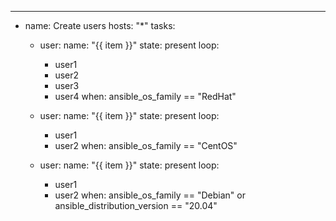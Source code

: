 ---
- name: Create users
  hosts: "*"
  tasks:
    - user:
        name: "{{ item }}"
        state: present
      loop:
        - user1
        - user2
        - user3
        - user4
      when: ansible_os_family == "RedHat"

    - user:
        name: "{{ item }}"
        state: present
      loop:
        - user1
        - user2
      when: ansible_os_family == "CentOS"

    - user:
        name: "{{ item }}"
        state: present
      loop:
        - user1
        - user2
      when: ansible_os_family == "Debian" or ansible_distribution_version == "20.04"
